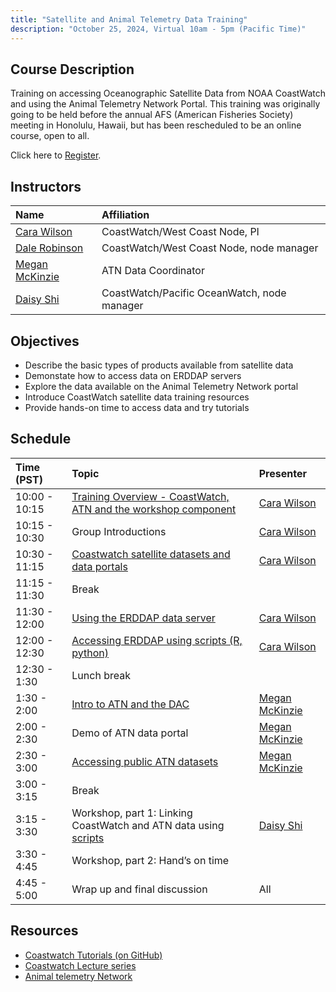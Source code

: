 ```yaml
---
title: "Satellite and Animal Telemetry Data Training"
description: "October 25, 2024, Virtual 10am - 5pm (Pacific Time)"
---
```



## Course Description
Training on accessing Oceanographic Satellite Data from NOAA CoastWatch
and using the Animal Telemetry Network Portal.  This training was originally going to be held before
the annual AFS (American Fisheries Society) meeting in Honolulu, Hawaii, but has been rescheduled to be an online course, open to all.

Click here to [Register](https://lp.constantcontactpages.com/ev/reg/2qmh83d/lp/23b56bab-9a72-4dea-8010-98caa0fcec19).

 
## Instructors

 | Name              | Affiliation                    | 
 |:-----------------|:-----------------------------------------------------------------------------|
 | [Cara Wilson](mailto:cara.wilson@noaa.gov)       | CoastWatch/West Coast Node, PI |
 | [Dale Robinson](mailto:dale.robinson@noaa.gov)     | CoastWatch/West Coast Node, node manager |
 | [Megan McKinzie](mailto:mmckinzie@mbari.org)    | ATN Data Coordinator |
 | [Daisy Shi](mailto:hui.shi@noaa.gov)         | CoastWatch/Pacific OceanWatch, node manager |
    
## Objectives
* Describe the basic types of products available from satellite data
* Demonstate how to access data on ERDDAP servers 
* Explore the data available on the Animal Telemetry Network portal
* Introduce CoastWatch satellite data training resources
* Provide hands-on time to access data and try tutorials


## Schedule

| Time (PST)      | Topic                                                                         | Presenter                    |
|:-------------|:-----------------------------------------------------------------------------|:----------------------------|
| 10:00 - 10:15 | [Training  Overview - CoastWatch, ATN and the workshop component](https://docs.google.com/presentation/d/1mGAvB1pCTp-grYqsl5CM7Ym0VNbuzRN_/edit#slide=id.g30b85479e13_0_11)                   | [Cara Wilson](mailto:cara.wilson@noaa.gov)       | 
| 10:15 - 10:30 |  Group Introductions                                                              | [Cara Wilson](mailto:cara.wilson@noaa.gov)       |
| 10:30 - 11:15 | [Coastwatch satellite datasets and data portals](https://docs.google.com/presentation/d/1j_2Vcxsnn-r4UDakBZ3iyzjJcVRj9qZK/edit#slide=id.p20)                                    | [Cara Wilson](mailto:cara.wilson@noaa.gov)       |
| 11:15 - 11:30 |   Break                                                                           |        |
| 11:30 - 12:00 | [Using the ERDDAP data server](https://docs.google.com/presentation/d/1ERkw4l6roYUtJuNqJgcNINrPTIn3jSYC/edit#slide=id.p1)                                                      | [Cara Wilson](mailto:cara.wilson@noaa.gov)                 |
| 12:00 - 12:30 | [Accessing ERDDAP using scripts (R, python)](https://docs.google.com/presentation/d/1am9EJfNudBrBDTDP9k5C5XyP7yHecX-s/edit#slide=id.p1)                                         | [Cara Wilson](mailto:cara.wilson@noaa.gov)       |
| 12:30 - 1:30  | Lunch break                                                                        |                   |  
| 1:30 - 2:00   | [Intro to ATN and the DAC](https://docs.google.com/presentation/d/1pXZ15AF3o86icel8IPqm3SLwpdy5jxlG/edit#slide=id.g30e659f0e0e_0_26)                                                           | [Megan McKinzie](mailto:mmckinzie@mbari.org)    |
| 2:00 - 2:30   | Demo of ATN data portal                                                            | [Megan McKinzie](mailto:mmckinzie@mbari.org)    |
| 2:30 - 3:00   | [Accessing public ATN datasets](https://docs.google.com/presentation/d/1RkPUz3Ys0GYtsUviv4c0FEAmu8olzSEW/edit#slide=id.p1)                                                      | [Megan McKinzie](mailto:mmckinzie@mbari.org)    |
| 3:00 - 3:15   | Break                                                                              |                   |
| 3:15 - 3:30   | Workshop, part 1: Linking CoastWatch and ATN data using [scripts](https://github.com/coastwatch-training/CoastWatch-Tutorials/tree/main/matchup-satellite-data-to-ATN-animal-tracks)                    | [Daisy Shi](mailto:hui.shi@noaa.gov)       |
| 3:30 - 4:45   | Workshop, part 2: Hand’s on time                                                   |                   |
| 4:45 - 5:00   | Wrap up and final discussion                                                       | All               |


## Resources
- [Coastwatch Tutorials (on GitHub)](https://github.com/coastwatch-training/CoastWatch-Tutorials/blob/main/README.md)
- [Coastwatch Lecture series](https://umd.instructure.com/courses/1336575/pages/all-lectures)
- [Animal telemetry Network](https://portal.atn.ioos.us/)
